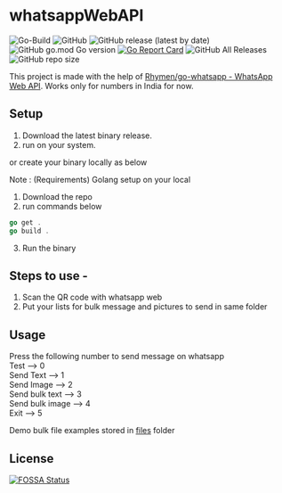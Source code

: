 # whatsappWebAPI

![Go-Build](https://github.com/Piyushhbhutoria/whatsappWebAPI/workflows/Go-Build/badge.svg)
![GitHub](https://img.shields.io/github/license/Piyushhbhutoria/whatsappWebAPI)
![GitHub release (latest by date)](https://img.shields.io/github/v/release/Piyushhbhutoria/whatsappWebAPI)
![GitHub go.mod Go version](https://img.shields.io/github/go-mod/go-version/Piyushhbhutoria/whatsappWebAPI)
[![Go Report Card](https://goreportcard.com/badge/github.com/Piyushhbhutoria/whatsappWebAPI)](https://goreportcard.com/report/github.com/Piyushhbhutoria/whatsappWebAPI)
![GitHub All Releases](https://img.shields.io/github/downloads/Piyushhbhutoria/whatsappWebAPI/total)
![GitHub repo size](https://img.shields.io/github/repo-size/Piyushhbhutoria/whatsappWebAPI)

This project is made with the help of [Rhymen/go-whatsapp - WhatsApp Web API](https://github.com/Rhymen/go-whatsapp).
Works only for numbers in India for now.

## Setup

1. Download the latest binary release.
2. run on your system.

or create your binary locally as below

Note : (Requirements) Golang setup on your local

1. Download the repo
2. run commands below

```go
go get .
go build .
```

3. Run the binary

## Steps to use -

1. Scan the QR code with whatsapp web
2. Put your lists for bulk message and pictures to send in same folder

## Usage

Press the following number to send message on whatsapp  
Test --> 0  
Send Text --> 1  
Send Image --> 2  
Send bulk text --> 3  
Send bulk image --> 4  
Exit --> 5

Demo bulk file examples stored in [files](/files) folder


## License
[![FOSSA Status](https://app.fossa.com/api/projects/git%2Bgithub.com%2FPiyushhbhutoria%2FwhatsappWebAPI.svg?type=large)](https://app.fossa.com/projects/git%2Bgithub.com%2FPiyushhbhutoria%2FwhatsappWebAPI?ref=badge_large)